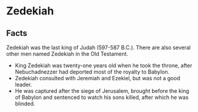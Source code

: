 # Zedekiah

## Facts

Zedekiah was the last king of Judah (597-587 B.C.). There are also several other men named Zedekiah in the Old Testament.

* King Zedekiah was twenty-one years old when he took the throne, after Nebuchadnezzer had deported most of the royalty to Babylon.
* Zedekiah consulted with Jeremiah and Ezekiel, but was not a good leader.
* He was captured after the siege of Jerusalem, brought before the king of Babylon and sentenced to watch his sons killed, after which he was blinded.